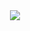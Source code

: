 <div align="center">
	<img src="https://capsule-render.vercel.app/api?type=cylinder&color=auto&text=Front-End%20Developer&fontAlignY=45&fontSize=40&height=150&animation=blinking&desc=Sanghyun&descAlignY=70">
</div>

